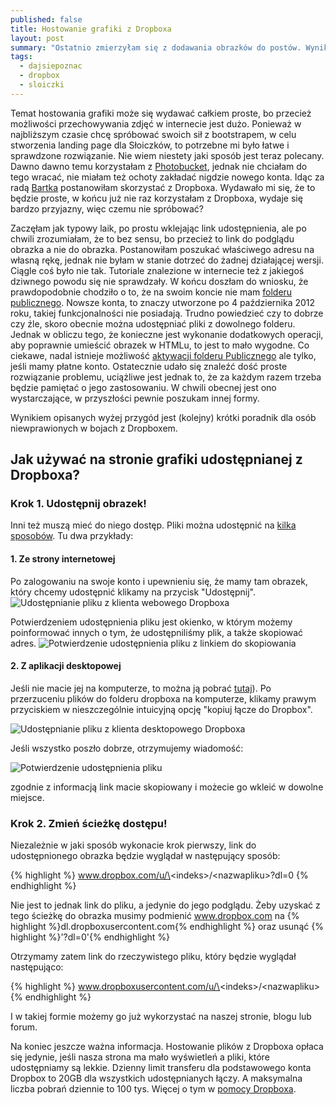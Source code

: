 ```yaml
---
published: false
title: Hostowanie grafiki z Dropboxa
layout: post
summary: "Ostatnio zmierzyłam się z dodawania obrazków do postów. Wynikiem tej przygody jest krótki poradnik o tym, jak korzystać z grafik udostępnionych z Dropboxa na swojej stronie. Kilka ważnych informacji, zwłaszcza dla nowych użytkowników."
tags: 
  - dajsiepoznac
  - dropbox
  - sloiczki
---
```


Temat hostowania grafiki może się wydawać całkiem proste, bo przecież możliwości przechowywania zdjęć w internecie jest dużo. Ponieważ w najbliższym czasie chcę spróbować swoich sił z bootstrapem, w celu stworzenia landing page dla Słoiczków, to potrzebne mi było łatwe i sprawdzone rozwiązanie. Nie wiem niestety jaki sposób jest teraz polecany. Dawno dawno temu korzystałam z [Photobucket](http://s5.photobucket.com/), jednak nie chciałam do tego wracać, nie miałam też ochoty zakładać nigdzie nowego konta. 
Idąc za radą [Bartka](http://donpiekarz.pl/) postanowiłam skorzystać z Dropboxa. Wydawało mi się, że to będzie proste, w końcu już nie raz korzystałam z Dropboxa, wydaje się bardzo przyjazny, więc czemu nie spróbować? 

Zaczęłam jak typowy laik, po prostu wklejając link udostępnienia, ale po chwili zrozumiałam, że to bez sensu, bo przecież to link do podglądu obrazka a nie do obrazka. Postanowiłam poszukać właściwego adresu na własną rękę, jednak nie byłam w stanie dotrzeć do żadnej działającej wersji. Ciągle coś było nie tak. Tutoriale znalezione w internecie też z jakiegoś dziwnego powodu się nie sprawdzały. 
W końcu doszłam do wniosku, że prawdopodobnie chodziło o to, że na swoim koncie nie mam [folderu publicznego](https://www.dropbox.com/pl/help/16). Nowsze konta, to znaczy utworzone po 4 października 2012 roku, takiej funkcjonalności nie posiadają. Trudno powiedzieć czy to dobrze czy źle, skoro obecnie można udostępniać pliki z dowolnego folderu. Jednak w obliczu tego, że konieczne jest wykonanie dodatkowych operacji, aby poprawnie umieścić obrazek w HTMLu, to jest to mało wygodne. Co ciekawe, nadal istnieje możliwość [aktywacji folderu Publicznego](https://www.dropbox.com/enable_public_folder) ale tylko, jeśli mamy płatne konto.
Ostatecznie udało się znaleźć dość proste rozwiązanie problemu, uciążliwe jest jednak to, że za każdym razem trzeba będzie pamiętać o jego zastosowaniu. W chwili obecnej jest ono wystarczające, w przyszłości pewnie poszukam innej formy.

Wynikiem opisanych wyżej przygód jest (kolejny) krótki poradnik dla osób niewprawionych w bojach z Dropboxem. 

<h2>Jak używać na stronie grafiki udostępnianej z Dropboxa?</h2>

<h3>Krok 1. Udostępnij obrazek!</h3> 

Inni też muszą mieć do niego dostęp. Pliki można udostępnić na [kilka sposobów](https://www.dropbox.com/help/167). Tu dwa przykłady: 

<h4>1. Ze strony internetowej</h4>

Po zalogowaniu na swoje konto i upewnieniu się, że mamy tam obrazek, który chcemy udostępnić klikamy na przycisk "Udostępnij".
<img src="https://dl.dropboxusercontent.com/s/8je67noj5bhixhw/dropbox_img_3.jpg" alt="Udostępnianie pliku z klienta webowego Dropboxa" style="max-width: 100%;height: auto; text-align: center;">

Potwierdzeniem udostępnienia pliku jest okienko, w którym możemy poinformować innych o tym, że udostępniliśmy plik, a także skopiować adres.
<img src="https://dl.dropboxusercontent.com/s/gfjf0razfs4d9ew/dropbox_img_4.jpg" alt="Potwierdzenie udostępnienia pliku z linkiem do skopiowania" style="max-width: 100%;height: auto; text-align: center;">

<h4>2. Z aplikacji desktopowej</h4> 

Jeśli nie macie jej na komputerze, to można ją pobrać [tutaj](https://www.dropbox.com/downloading)).
Po przerzuceniu plików do folderu dropboxa na komputerze, klikamy prawym przyciskiem w nieszczególnie intuicyjną opcję "kopiuj łącze do Dropbox".

<img src="https://dl.dropboxusercontent.com/s/ms8rjz60u4nri5x/dropbox_img_1.jpg" alt="Udostępnianie pliku z klienta desktopowego Dropboxa" style="max-width: 100%;height: auto; text-align: center;">

Jeśli wszystko poszło dobrze, otrzymujemy wiadomość: 

<img src="https://dl.dropboxusercontent.com/s/kj9jzeq3jgpz97e/dropbox_img_2.jpg" alt="Potwierdzenie udostępnienia pliku" style="max-width: 100%;height: auto; text-align: center;">

zgodnie z informacją link macie skopiowany i możecie go wkleić w dowolne miejsce.

<h3>Krok 2. Zmień ścieżkę dostępu!</h3>
Niezależnie w jaki sposób wykonacie krok pierwszy, link do udostępnionego obrazka będzie wyglądał w następujący sposób:

{% highlight %}
www.dropbox.com/u/\<indeks\>/\<nazwapliku\>?dl=0
{% endhighlight %}

Nie jest to jednak link do pliku, a jedynie do jego podglądu. Żeby uzyskać z tego ścieżkę do obrazka musimy podmienić www.dropbox.com na {% highlight %}dl.dropboxusercontent.com{% endhighlight %} oraz usunąć {% highlight %}'?dl=0'{% endhighlight %}

Otrzymamy zatem link do rzeczywistego pliku, który będzie wyglądał następująco:

{% highlight %}
www.dropboxusercontent.com/u/\<indeks\>/\<nazwapliku\>
{% endhighlight %}

I w takiej formie możemy go już wykorzystać na naszej stronie, blogu lub forum.

Na koniec jeszcze ważna informacja.
Hostowanie plików z Dropboxa opłaca się jedynie, jeśli nasza strona ma mało wyświetleń a pliki, które udostępniamy są lekkie. Dzienny limit transferu dla podstawowego konta Dropbox to 20GB dla wszystkich udostępnianych łączy. A maksymalna liczba pobrań dziennie to 100 tys. Więcej o tym w [pomocy Dropboxa](https://www.dropbox.com/help/4204). 
